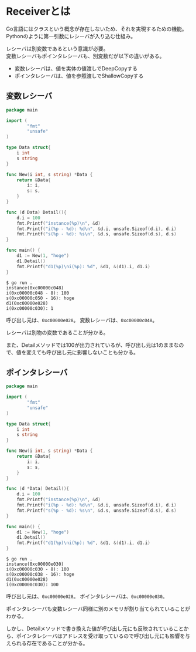 # Receiverとは

Go言語にはクラスという概念が存在しないため、それを実現するための機能。  
Pythonのように第一引数にレシーバが入り込む仕組み。

レシーバは別変数であるという意識が必要。  
変数レシーバもポインタレシーバも、別変数だが以下の違いがある。

- 変数レシーバは、値を実体の値渡しでDeepCopyする
- ポインタレシーバは、値を参照渡しでShallowCopyする

## 変数レシーバ

```go
package main

import (
        "fmt"
        "unsafe"
)

type Data struct{
    i int
    s string
}

func New(i int, s string) *Data {
    return &Data{
        i: i,
        s: s,
    }
}

func (d Data) Detail(){
    d.i = 100
    fmt.Printf("instance(%p)\n", &d)
    fmt.Printf("i(%p - %d): %d\n", &d.i, unsafe.Sizeof(d.i), d.i)
    fmt.Printf("s(%p - %d): %s\n", &d.s, unsafe.Sizeof(d.s), d.s)
}

func main() {
    d1 := New(1, "hoge")
    d1.Detail()
    fmt.Printf("d1(%p)\ni(%p): %d", &d1, &(d1).i, d1.i)
}
```

```console
$ go run .
instance(0xc00000c048)
i(0xc00000c048 - 8): 100
s(0xc00000c050 - 16): hoge
d1(0xc00000e028)
i(0xc00000c030): 1
```

呼び出し元は、`0xc00000e028`。
変数レシーバは、`0xc00000c048`。

レシーバは別物の変数であることが分かる。

また、Detailメソッドでは100が出力されているが、呼び出し元は1のままなので、値を変えても呼び出し元に影響しないことも分かる。

## ポインタレシーバ

```go
package main

import (
        "fmt"
        "unsafe"
)

type Data struct{
    i int
    s string
}

func New(i int, s string) *Data {
    return &Data{
        i: i,
        s: s,
    }
}

func (d *Data) Detail(){
    d.i = 100
    fmt.Printf("instance(%p)\n", &d)
    fmt.Printf("i(%p - %d): %d\n", &d.i, unsafe.Sizeof(d.i), d.i)
    fmt.Printf("s(%p - %d): %s\n", &d.s, unsafe.Sizeof(d.s), d.s)
}

func main() {
    d1 := New(1, "hoge")
    d1.Detail()
    fmt.Printf("d1(%p)\ni(%p): %d", &d1, &(d1).i, d1.i)
}
```

```console
$ go run .
instance(0xc00000e030)
i(0xc00000c030 - 8): 100
s(0xc00000c038 - 16): hoge
d1(0xc00000e028)
i(0xc00000c030): 100
```

呼び出し元は、`0xc00000e028`。
ポインタレシーバは、`0xc00000e030`。

ポインタレシーバも変数レシーバ同様に別のメモリが割り当てられていることがわかる。

しかし、Detailメソッドで書き換えた値が呼び出し元にも反映されていることから、ポインタレシーバはアドレスを受け取っているので呼び出し元にも影響を与えられる存在であることが分かる。
